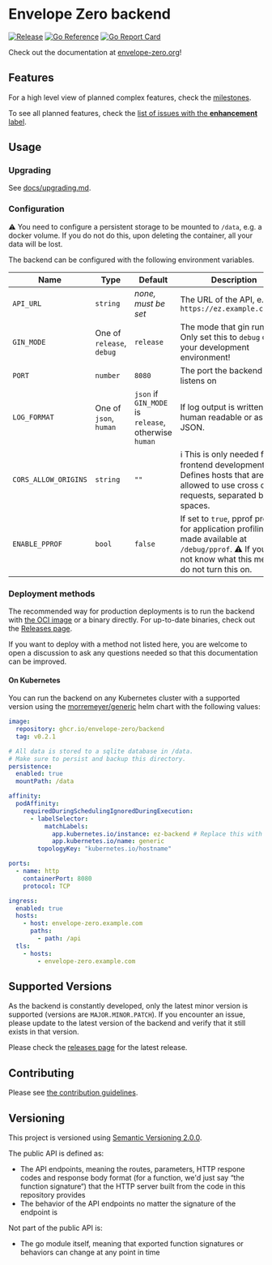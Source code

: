 # Envelope Zero backend

[![Release](https://img.shields.io/github/release/envelope-zero/backend.svg?style=flat-square)](https://github.com/envelope-zero/backend/releases/latest) [![Go Reference](https://pkg.go.dev/badge/github.com/envelope-zero/backend.svg)](https://pkg.go.dev/github.com/envelope-zero/backend) [![Go Report Card](https://goreportcard.com/badge/github.com/envelope-zero/backend)](https://goreportcard.com/report/github.com/envelope-zero/backend)

Check out the documentation at [envelope-zero.org](https://envelope-zero.org)!

## Features

For a high level view of planned complex features, check the [milestones](https://github.com/envelope-zero/backend/milestones).

To see all planned features, check the [list of issues with the **enhancement** label](https://github.com/envelope-zero/backend/labels/enhancement).

## Usage

### Upgrading

See [docs/upgrading.md](docs/upgrading.md).

### Configuration

:warning: You need to configure a persistent storage to be mounted to `/data`, e.g. a docker volume. If you do not do this, upon deleting the container, all your data will be lost.

The backend can be configured with the following environment variables.

| Name                 | Type                      | Default                                              | Description                                                                                                                                                         |
| -------------------- | ------------------------- | ---------------------------------------------------- | ------------------------------------------------------------------------------------------------------------------------------------------------------------------- |
| `API_URL`            | `string`                  | _none, must be set_                                  | The URL of the API, e.g. `https://ez.example.com/api`                                                                                                               |
| `GIN_MODE`           | One of `release`, `debug` | `release`                                            | The mode that gin runs in. Only set this to `debug` on your development environment!                                                                                |
| `PORT`               | `number`                  | `8080`                                               | The port the backend listens on                                                                                                                                     |
| `LOG_FORMAT`         | One of `json`, `human`    | `json` if `GIN_MODE` is `release`, otherwise `human` | If log output is written human readable or as JSON.                                                                                                                 |
| `CORS_ALLOW_ORIGINS` | `string`                  | `""`                                                 | :information_source: This is only needed for frontend development. Defines hosts that are allowed to use cross origin requests, separated by spaces.                |
| `ENABLE_PPROF`       | `bool`                    | `false`                                              | If set to `true`, pprof profiles for application profiling are made available at `/debug/pprof`. :warning: If you do not know what this means, do not turn this on. |

### Deployment methods

The recommended way for production deployments is to run the backend with [the OCI image](https://github.com/envelope-zero/backend/pkgs/container/backend) or a binary directly.
For up-to-date binaries, check out the [Releases page](https://github.com/envelope-zero/backend/releases).

If you want to deploy with a method not listed here, you are welcome to open a discussion to ask any questions needed so that this documentation can be improved.

#### On Kubernetes

You can run the backend on any Kubernetes cluster with a supported version using the [morremeyer/generic](https://github.com/morremeyer/charts/tree/main/charts/generic) helm chart with the following values:

```yaml
image:
  repository: ghcr.io/envelope-zero/backend
  tag: v0.2.1

# All data is stored to a sqlite database in /data.
# Make sure to persist and backup this directory.
persistence:
  enabled: true
  mountPath: /data

affinity:
  podAffinity:
    requiredDuringSchedulingIgnoredDuringExecution:
      - labelSelector:
          matchLabels:
            app.kubernetes.io/instance: ez-backend # Replace this with the name of your helm release
            app.kubernetes.io/name: generic
        topologyKey: "kubernetes.io/hostname"

ports:
  - name: http
    containerPort: 8080
    protocol: TCP

ingress:
  enabled: true
  hosts:
    - host: envelope-zero.example.com
      paths:
        - path: /api
  tls:
    - hosts:
        - envelope-zero.example.com
```

## Supported Versions

As the backend is constantly developed, only the latest minor version is supported (versions are `MAJOR.MINOR.PATCH`). If you encounter an issue, please update to the latest version of the backend and verify that it still exists in that version.

Please check the [releases page](https://github.com/envelope-zero/backend/releases) for the latest release.

## Contributing

Please see [the contribution guidelines](CONTRIBUTING.md).

## Versioning

This project is versioned using [Semantic Versioning 2.0.0](https://semver.org/spec/v2.0.0.html).

The public API is defined as:

- The API endpoints, meaning the routes, parameters, HTTP respone codes and response body format (for a function, we'd just say “the function signature“) that the HTTP server built from the code in this repository provides
- The behavior of the API endpoints no matter the signature of the endpoint is

Not part of the public API is:

- The go module itself, meaning that exported function signatures or behaviors can change at any point in time
